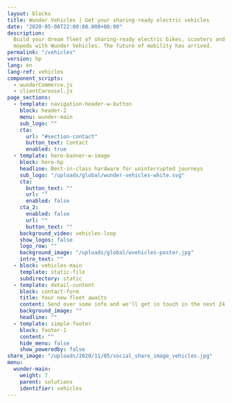 ```yaml
---
layout: blocks
title: Wunder Vehicles | Get your sharing-ready electric vehicles
date: "2020-05-08T22:00:00.000+00:00"
description:
  Build your dream fleet of sharing-ready electric bikes, scooters and
  mopeds with Wunder Vehicles. The future of mobility has arrived.
permalink: "/vehicles"
version: hp
lang: en
lang-ref: vehicles
component_scripts:
  - wunderCommerce.js
  - clientCarousel.js
page_sections:
  - template: navigation-header-w-button
    block: header-2
    menu: wunder-main
    sub_logo: ""
    cta:
      url: "#section-contact"
      button_text: Contact
      enabled: true
  - template: hero-banner-w-image
    block: hero-hp
    headline: Best-in-class hardware for uninterrupted journeys
    sub_logo: "/uploads/global/wunder-vehicles-white.svg"
    cta:
      button_text: ""
      url: ""
      enabled: false
    cta_2:
      enabled: false
      url: ""
      button_text: ""
    background_video: vehicles-loop
    show_logos: false
    logo_row: ""
    background_image: "/uploads/global/wvehicles-poster.jpg"
    intro_text: ""
  - block: vehicles-main
    template: static-file
    subdirectory: static
  - template: detail-content
    block: contact-form
    title: Your new fleet awaits
    content: Send over some info and we'll get in touch in the next 24 hours.
    background_image: ""
    headline: ""
  - template: simple-footer
    block: footer-1
    content: ""
    hide_menu: false
    show_poweredby: false
share_image: "/uploads/2020/11/05/social_share_image_vehicles.jpg"
menu:
  wunder-main:
    weight: 7
    parent: solutions
    identifier: vehicles
---
```

